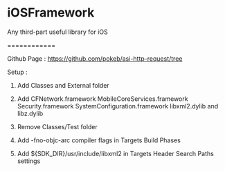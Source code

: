 iOSFramework
============

Any third-part useful library for iOS

============

Github Page : https://github.com/pokeb/asi-http-request/tree

Setup :

1. Add Classes and External folder

2. Add CFNetwork.framework MobileCoreServices.framework Security.framework SystemConfiguration.framework libxml2.dylib and libz.dylib

3. Remove Classes/Test folder

4. Add -fno-objc-arc compiler flags in Targets Build Phases

5. Add ${SDK_DIR}/usr/include/libxml2 in Targets Header Search Paths settings
